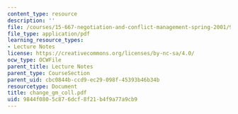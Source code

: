 ```yaml
---
content_type: resource
description: ''
file: /courses/15-667-negotiation-and-conflict-management-spring-2001/9844f0805c876dcf8f21b4f9a77a9cb9_change_gm_coll.pdf
file_type: application/pdf
learning_resource_types:
- Lecture Notes
license: https://creativecommons.org/licenses/by-nc-sa/4.0/
ocw_type: OCWFile
parent_title: Lecture Notes
parent_type: CourseSection
parent_uid: cbc0844b-ccd9-ec29-098f-45393b46b34b
resourcetype: Document
title: change_gm_coll.pdf
uid: 9844f080-5c87-6dcf-8f21-b4f9a77a9cb9
---
```

